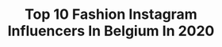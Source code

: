 ---
title: Top 10 Fashion Instagram Influencers In Belgium In 2020
description: >-
  Find top fashion Instagram influencers in Belgium in 2020. Most popular hashtags: #belgianblogger #outfitinspiration #fashionblogger #discoverunder10k.
platform: Instagram
profiles:
  - username: "winniedaems"
    fullname: >-
      Winnie Daems
    location: "Belgium"
    followers: 7506
    engagement: 1424
    commentsToLikes: 0.373049
    id: ck6tmcmgx7lfe0j719xbnzhld
    verified: false
    hashtags: "#discoverunder10k, #outfitoftheday, #idealofsweden, #getanchored"
  - username: "thisischaris"
    fullname: >-
      CHARIS
    location: "Belgium"
    followers: 2608
    engagement: 2362
    commentsToLikes: 0.205722
    id: ck8tagk70rnuf0j780zj4pscq
    verified: false
    hashtags: "#abeautifulmess, #ethicalinfluencers, #quarantinelife, #lockdown"
  - username: "hi.itsjolienn"
    fullname: >-
      JOLIEN
    location: "Belgium"
    followers: 7666
    engagement: 1079
    commentsToLikes: 0.100878
    id: ck5hhlx278wrn0i11oms8mi5w
    verified: false
    hashtags: "#fashionbloggerstyle, #skincareproducts, #skincaretips, #bbloggers"
  - username: "romymonamour_"
    fullname: >-
      » 𝐙 𝐎 𝐄̈ | 𝕄𝚊 𝚟𝚒𝚎 𝚍𝚎 𝚖𝚊𝚖𝚊𝚗.
    location: "Belgium"
    followers: 4920
    engagement: 1452
    commentsToLikes: 0.194845
    id: ck5q10hnp8nof0i1194csdqyp
    verified: false
    hashtags: "#instamaman, #mamans, #brassardallaitement, #diversificationclassique"
  - username: "mytrendywendy"
    fullname: >-
      WENDY💋BEAUTY x LIFESTYLE
    location: "Belgium"
    followers: 2205
    engagement: 1374
    commentsToLikes: 0.140850
    id: ck5hejbn8t7dj0i11p57g03yj
    verified: false
    hashtags: "#blogueuse, #happyskin, #blogueusebeaute, #inmyconverse"
  - username: "thosemomentsinlife"
    fullname: >-
      D O N I Q U E
    location: "Belgium"
    followers: 7945
    engagement: 1285
    commentsToLikes: 0.249176
    id: ck55q08hwbshp0i11e0kenqwv
    verified: false
    hashtags: "#danielwellington, #timeoff, #levis, #themodernman"
  - username: "kimdetollenaere"
    fullname: >-
      💗Kimmie💗
    location: "Belgium"
    followers: 110215
    engagement: 204
    commentsToLikes: 0.065290
    id: ck8t4tauh7w7t0j78ygamw96s
    verified: false
    hashtags: "#tb, #stayhome, #blijfinuwkot, #blijfinukot"
  - username: "silkeblogs"
    fullname: >-
      Silke
    location: "Belgium"
    followers: 71042
    engagement: 190
    commentsToLikes: 0.066908
    id: ck0vzme0w9tdk0i19flfy2ds9
    verified: false
    hashtags: "#outfitinspo, #styleinspo, #offwhite, #heels"
  - username: "thatgirlwithherblog"
    fullname: >-
      ⚡️ JOLIEN ⚡️
    location: "Belgium"
    followers: 27892
    engagement: 209
    commentsToLikes: 0.156707
    id: ck5zzekd4bla00i14eejmw1pz
    verified: false
    hashtags: "#bracelet, #hotspot, #loveyou, #catsofinstagram"
  - username: "valentinbruneau"
    fullname: >-
      Valentin bruneau
    location: "Belgium"
    followers: 43716
    engagement: 423
    commentsToLikes: 0.069482
    id: ck0w6zn3mb0xk0i1935o5l4v1
    verified: false
    hashtags: "#chelseaboots, #shaving, #leather, #brussels"
---